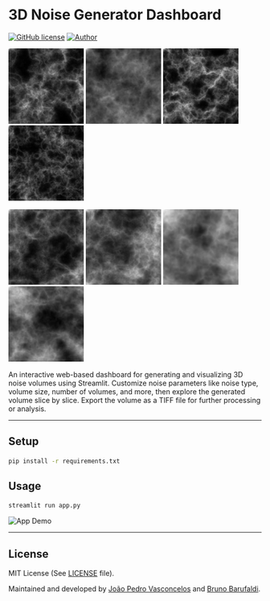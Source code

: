 # 3D Noise Generator Dashboard

[![GitHub license](https://img.shields.io/badge/license-MIT-blueviolet)](https://github.com/jpvt/NoiseVolumesDemo/blob/main/LICENSE)
[![Author](https://img.shields.io/badge/author-jpvt-blue)](https://www.linkedin.com/in/jpvt/)

![3D Volume Simplex example 1](examples/noise_volume_example_1.gif)
![3D Volume Simplex example 2](examples/noise_volume_example_2.gif)
![3D Volume Simplex example 3](examples/noise_volume_example_3.gif)
![3D Volume Simplex example 4](examples/noise_volume_example_4.gif)

![3D Volume Perlin example 1](examples/perlin_volume_example_1.gif)
![3D Volume Perlin example 2](examples/perlin_volume_example_2.gif)
![3D Volume Perlin example 3](examples/perlin_volume_example_3.gif)
![3D Volume Perlin example 4](examples/perlin_volume_example_4.gif)

An interactive web-based dashboard for generating and visualizing 3D noise volumes using Streamlit. Customize noise parameters like noise type, volume size, number of volumes, and more, then explore the generated volume slice by slice. Export the volume as a TIFF file for further processing or analysis.

---

## Setup

```sh
pip install -r requirements.txt
```

## Usage

```sh
streamlit run app.py
```

![App Demo](examples/app_demo.gif)

---

## License

MIT License (See [LICENSE](LICENSE) file).

Maintained and developed by [João Pedro Vasconcelos](https://github.com/jpvt) and [Bruno Barufaldi](https://github.com/bbarufaldi).

